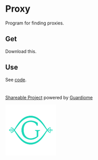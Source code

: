 # Proxy

Program for finding proxies.

## Get

Download this.

## Use

See [code](code).

#

[Shareable Project](https://github.com/kwatme/spro) powered by [Guardiome](https://guardiome.org)

[<img src="stuff/guardiome_logo.png" width="160" height="160">](https://guardiome.org)
